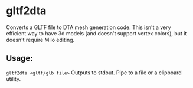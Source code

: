 # gltf2dta
Converts a GLTF file to DTA mesh generation code. This isn't a very efficient way to have 3d models (and doesn't support vertex colors), but it doesn't require Milo editing.

## Usage:
```gltf2dta <gltf/glb file>```
Outputs to stdout. Pipe to a file or a clipboard utility.
